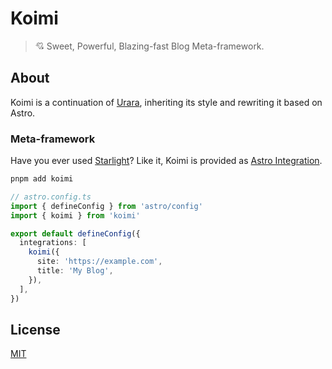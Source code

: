 # Koimi

> 💘 Sweet, Powerful, Blazing-fast Blog Meta-framework.

## About

Koimi is a continuation of [Urara](https://github.com/importantimport/urara), inheriting its style and rewriting it based on Astro.

### Meta-framework

Have you ever used [Starlight](https://starlight.astro.build)? Like it, Koimi is provided as [Astro Integration](https://docs.astro.build/en/guides/integrations-guide/).

```bash
pnpm add koimi
```

```ts
// astro.config.ts
import { defineConfig } from 'astro/config'
import { koimi } from 'koimi'

export default defineConfig({
  integrations: [
    koimi({
      site: 'https://example.com',
      title: 'My Blog',
    }),
  ],
})
```

## License

[MIT](LICENSE.md)
